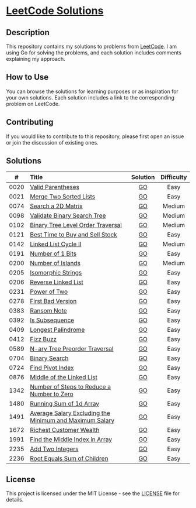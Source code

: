 # [LeetCode Solutions](https://github.com/sdimon13/leetCode)

## Description

This repository contains my solutions to problems from [LeetCode](https://leetcode.com/). I am using Go for solving the
problems, and each solution includes comments explaining my approach.

## How to Use

You can browse the solutions for learning purposes or as inspiration for your own solutions. Each solution includes a
link to the corresponding problem on LeetCode.

## Contributing

If you would like to contribute to this repository, please first open an issue or join the discussion of existing ones.

## Solutions

|  #   | Title                                                                                                                                                  |                                    Solution                                     | Difficulty |
|:----:|:-------------------------------------------------------------------------------------------------------------------------------------------------------|:-------------------------------------------------------------------------------:|:----------:|
| 0020 | [Valid Parentheses](https://leetcode.com/problems/valid-parentheses/)                                                                                  |                       [GO](algorithms/valid-parentheses)                        |    Easy    |
| 0021 | [Merge Two Sorted Lists](https://leetcode.com/problems/merge-two-sorted-lists/)                                                                        |                     [GO](algorithms/merge-two-sorted-lists)                     |    Easy    |
| 0074 | [Search a 2D Matrix](https://leetcode.com/problems/search-a-2d-matrix/)                                                                                |                       [GO](algorithms/search-a-2d-matrix)                       |   Medium   |
| 0098 | [Validate Binary Search Tree](https://leetcode.com/problems/validate-binary-search-tree/)                                                              |                  [GO](algorithms/validate-binary-search-tree)                   |   Medium   |
| 0102 | [ Binary Tree Level Order Traversal](https://leetcode.com/problems/binary-tree-level-order-traversal/)                                                 |               [GO](algorithms/binary-tree-level-order-traversal)                |   Medium   |
| 0121 | [Best Time to Buy and Sell Stock](https://leetcode.com/problems/best-time-to-buy-and-sell-stock/)                                                      |                [GO](algorithms/best-time-to-buy-and-sell-stock)                 |    Easy    |
| 0142 | [Linked List Cycle II](https://leetcode.com/problems/linked-list-cycle-ii/)                                                                            |                      [GO](algorithms/linked-list-cycle-ii)                      |   Medium   |
| 0191 | [Number of 1 Bits](https://leetcode.com/problems/number-of-1-bits/)                                                                                    |                        [GO](algorithms/number-of-1-bits)                        |    Easy    |
| 0200 | [Number of Islands](https://leetcode.com/problems/number-of-islands/)                                                                                  |                       [GO](algorithms/number-of-islands)                        |   Medium   |
| 0205 | [Isomorphic Strings](https://leetcode.com/problems/isomorphic-strings/)                                                                                |                       [GO](algorithms/isomorphic-strings)                       |    Easy    |
| 0206 | [Reverse Linked List](https://leetcode.com/problems/reverse-linked-list/)                                                                              |                      [GO](algorithms/reverse-linked-list)                       |    Easy    |
| 0231 | [Power of Two](https://leetcode.com/problems/power-of-two/)                                                                                            |                          [GO](algorithms/power-of-two)                          |    Easy    |
| 0278 | [First Bad Version](https://leetcode.com/problems/first-bad-version/)                                                                                  |                       [GO](algorithms/first-bad-version)                        |    Easy    |
| 0383 | [Ransom Note](https://leetcode.com/problems/ransom-note/)                                                                                              |                          [GO](algorithms/ransom-note)                           |    Easy    |
| 0392 | [Is Subsequence](https://leetcode.com/problems/is-subsequence/)                                                                                        |                         [GO](algorithms/is-subsequence)                         |    Easy    |
| 0409 | [Longest Palindrome](https://leetcode.com/problems/longest-palindrome/)                                                                                |                       [GO](algorithms/longest-palindrome)                       |    Easy    |
| 0412 | [Fizz Buzz](https://leetcode.com/problems/fizz-buzz/)                                                                                                  |                           [GO](algorithms/fizz-buzz)                            |    Easy    |
| 0589 | [N-ary Tree Preorder Traversal](https://leetcode.com/problems/n-ary-tree-preorder-traversal/)                                                          |                 [GO](algorithms/n-ary-tree-preorder-traversal)                  |    Easy    |
| 0704 | [Binary Search](https://leetcode.com/problems/binary-search/)                                                                                          |                         [GO](algorithms/binary-search)                          |    Easy    |
| 0724 | [Find Pivot Index](https://leetcode.com/problems/find-pivot-index/)                                                                                    |                        [GO](algorithms/find-pivot-index)                        |    Easy    |
| 0876 | [Middle of the Linked List](https://leetcode.com/problems/middle-of-the-linked-list/)                                                                  |                   [GO](algorithms/middle-of-the-linked-list)                    |    Easy    |
| 1342 | [Number of Steps to Reduce a Number to Zero](https://leetcode.com/problems/number-of-steps-to-reduce-a-number-to-zero/)                                |           [GO](algorithms/number-of-steps-to-reduce-a-number-to-zero)           |    Easy    |
| 1480 | [Running Sum of 1d Array](https://leetcode.com/problems/running-sum-of-1d-array/)                                                                      |                    [GO](algorithms/running-sum-of-1-d-array)                    |    Easy    |
| 1491 | [Average Salary Excluding the Minimum and Maximum Salary](https://leetcode.com/problems/average-salary-excluding-the-minimum-and-maximum-salary/)      |    [GO](algorithms/average-salary-excluding-the-minimum-and-maximum-salary)     |    Easy    |
| 1672 | [Richest Customer Wealth](https://leetcode.com/problems/richest-customer-wealth/)                                                                      |                    [GO](algorithms/richest-customer-wealth)                     |    Easy    |
| 1991 | [Find the Middle Index in Array](https://leetcode.com/problems/find-the-middle-index-in-array/)                                                        |                 [GO](algorithms/find-the-middle-index-in-array)                 |    Easy    |
| 2235 | [Add Two Integers](https://leetcode.com/problems/add-two-integers/)                                                                                    |                        [GO](algorithms/add-two-integers)                        |    Easy    |
| 2236 | [Root Equals Sum of Children](https://leetcode.com/problems/root-equals-sum-of-children/)                                                              |                  [GO](algorithms/root-equals-sum-of-children)                   |    Easy    |

## License

This project is licensed under the MIT License - see the [LICENSE](LICENSE) file for details.